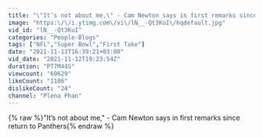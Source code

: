 ```yaml
---
title: "\"It’s not about me,\" - Cam Newton says in first remarks since return to Panthers"
image: "https:\/\/i.ytimg.com\/vi\/lN__-Qt3KuI\/hqdefault.jpg"
vid_id: "lN__-Qt3KuI"
categories: "People-Blogs"
tags: ["NFL","Super Bowl","First Take"]
date: "2021-11-13T16:39:21+03:00"
vid_date: "2021-11-12T19:23:54Z"
duration: "PT7M44S"
viewcount: "69629"
likeCount: "1106"
dislikeCount: "24"
channel: "Plena Phan"
---
```

{% raw %}&quot;It’s not about me,&quot; - Cam Newton says in first remarks since return to Panthers{% endraw %}
